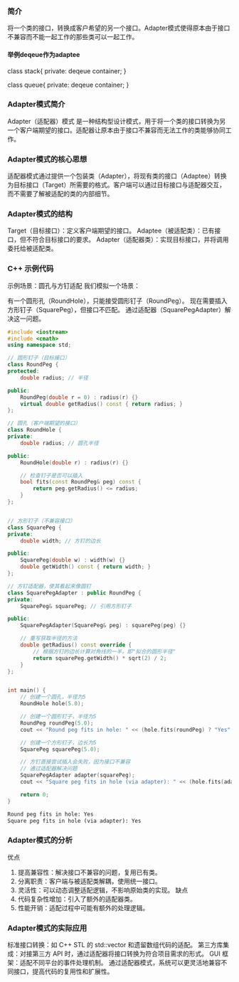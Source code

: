 ### 简介
将一个类的接口，转换成客户希望的另一个接口。Adapter模式使得原本由于接口不兼容而不能一起工作的那些类可以一起工作。

#### 举例deqeue作为adaptee

class stack{
private:
    deqeue container;
}

class queue{
private:
    deqeue container;
}

### Adapter模式简介
Adapter（适配器）模式 是一种结构型设计模式，用于将一个类的接口转换为另一个客户端期望的接口。适配器让原本由于接口不兼容而无法工作的类能够协同工作。

### Adapter模式的核心思想
适配器模式通过提供一个包装类（Adapter），将现有类的接口（Adaptee）转换为目标接口（Target）所需要的格式。客户端可以通过目标接口与适配器交互，而不需要了解被适配的类的内部细节。

### Adapter模式的结构
Target（目标接口）：定义客户端期望的接口。
Adaptee（被适配类）：已有接口，但不符合目标接口的要求。
Adapter（适配器类）：实现目标接口，并将调用委托给被适配类。

### C++ 示例代码
示例场景：圆孔与方钉适配
我们模拟一个场景：

有一个圆形孔（RoundHole），只能接受圆形钉子（RoundPeg）。
现在需要插入方形钉子（SquarePeg），但接口不匹配。
通过适配器（SquarePegAdapter）解决这一问题。



```cpp
#include <iostream>
#include <cmath>
using namespace std;

// 圆形钉子（目标接口）
class RoundPeg {
protected:
    double radius; // 半径

public:
    RoundPeg(double r = 0) : radius(r) {}
    virtual double getRadius() const { return radius; }
};

// 圆孔（客户端期望的接口）
class RoundHole {
private:
    double radius; // 圆孔半径

public:
    RoundHole(double r) : radius(r) {}

    // 检查钉子是否可以插入
    bool fits(const RoundPeg& peg) const {
        return peg.getRadius() <= radius;
    }
};


// 方形钉子（不兼容接口）
class SquarePeg {
private:
    double width; // 方钉的边长

public:
    SquarePeg(double w) : width(w) {}
    double getWidth() const { return width; }
};

// 方钉适配器，使其看起来像圆钉
class SquarePegAdapter : public RoundPeg {
private:
    SquarePeg& squarePeg; // 引用方形钉子

public:
    SquarePegAdapter(SquarePeg& peg) : squarePeg(peg) {}

    // 重写获取半径的方法
    double getRadius() const override {
        // 根据方钉的边长计算对角线的一半，即"拟合的圆形半径"
        return squarePeg.getWidth() * sqrt(2) / 2;
    }
};


int main() {
    // 创建一个圆孔，半径为5
    RoundHole hole(5.0);

    // 创建一个圆形钉子，半径为5
    RoundPeg roundPeg(5.0);
    cout << "Round peg fits in hole: " << (hole.fits(roundPeg) ? "Yes" : "No") << endl;

    // 创建一个方形钉子，边长为5
    SquarePeg squarePeg(5.0);

    // 方钉直接尝试插入会失败，因为接口不兼容
    // 通过适配器解决问题
    SquarePegAdapter adapter(squarePeg);
    cout << "Square peg fits in hole (via adapter): " << (hole.fits(adapter) ? "Yes" : "No") << endl;

    return 0;
}


```

<!-- 运行结果 -->
```txt
Round peg fits in hole: Yes
Square peg fits in hole (via adapter): Yes
```

### Adapter模式的分析
优点
1. 提高兼容性：解决接口不兼容的问题，复用已有类。
2. 分离职责：客户端与被适配类解耦，使用统一接口。
3. 灵活性：可以动态调整适配逻辑，不影响原始类的实现。
缺点
1. 代码复杂性增加：引入了额外的适配器类。
2. 性能开销：适配过程中可能有额外的处理逻辑。

### Adapter模式的实际应用
标准接口转换：如 C++ STL 的 std::vector 和遗留数组代码的适配。
第三方库集成：对接第三方 API 时，通过适配器将接口转换为符合项目需求的形式。
GUI 框架：适配不同平台的事件处理机制。
通过适配器模式，系统可以更灵活地兼容不同接口，提高代码的复用性和扩展性。


